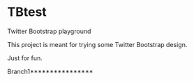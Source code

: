 TBtest
======

Twitter Bootstrap playground

This project is meant for trying some Twitter Bootstrap design.

Just for fun.

Branch1****************
